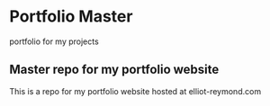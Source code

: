 # Portfolio Master
portfolio for my projects

## Master repo for my portfolio website
This is a repo for my portfolio website hosted at elliot-reymond.com
